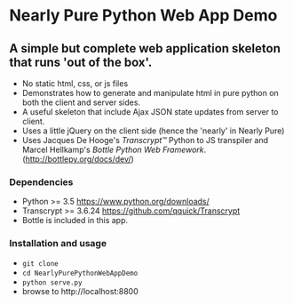 # Nearly Pure Python Web App Demo

## A simple but complete web application skeleton that runs 'out of the box'.

  * No static html, css, or js files
  * Demonstrates how to generate and manipulate html in pure python on both the client and server sides.
  * A useful skeleton that include Ajax JSON state updates from server to client.
  * Uses a little jQuery on the client side (hence the 'nearly' in Nearly Pure)
  * Uses Jacques De Hooge's *Transcrypt™* Python to JS transpiler and Marcel Hellkamp's *Bottle Python Web Framework*. (http://bottlepy.org/docs/dev/)


### Dependencies
  * Python >= 3.5   https://www.python.org/downloads/
  * Transcrypt >= 3.6.24  https://github.com/qquick/Transcrypt
  * Bottle is included in this app.

### Installation and usage
  * `git clone` 
  * `cd NearlyPurePythonWebAppDemo`
  * `python serve.py`
  * browse to http://localhost:8800


